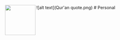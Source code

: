 <img align="left" width="100" height="100" src="http://www.fillmurray.com/100/100">
![alt text](Qur'an quote.png)
# Personal
